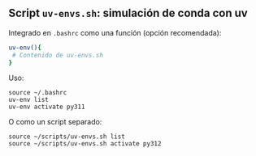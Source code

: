 ## Script `uv-envs.sh`: simulación de conda con uv

Integrado en `.bashrc` como una función (opción recomendada):
```bash
uv-env(){
 # Contenido de uv-envs.sh
}
```

Uso:
```
source ~/.bashrc
uv-env list
uv-env activate py311
```

O como un script separado:
```
source ~/scripts/uv-envs.sh list
source ~/scripts/uv-envs.sh activate py312
```
